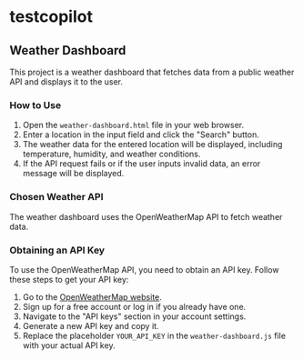 # testcopilot

## Weather Dashboard

This project is a weather dashboard that fetches data from a public weather API and displays it to the user.

### How to Use

1. Open the `weather-dashboard.html` file in your web browser.
2. Enter a location in the input field and click the "Search" button.
3. The weather data for the entered location will be displayed, including temperature, humidity, and weather conditions.
4. If the API request fails or if the user inputs invalid data, an error message will be displayed.

### Chosen Weather API

The weather dashboard uses the OpenWeatherMap API to fetch weather data.

### Obtaining an API Key

To use the OpenWeatherMap API, you need to obtain an API key. Follow these steps to get your API key:

1. Go to the [OpenWeatherMap website](https://openweathermap.org/).
2. Sign up for a free account or log in if you already have one.
3. Navigate to the "API keys" section in your account settings.
4. Generate a new API key and copy it.
5. Replace the placeholder `YOUR_API_KEY` in the `weather-dashboard.js` file with your actual API key.
